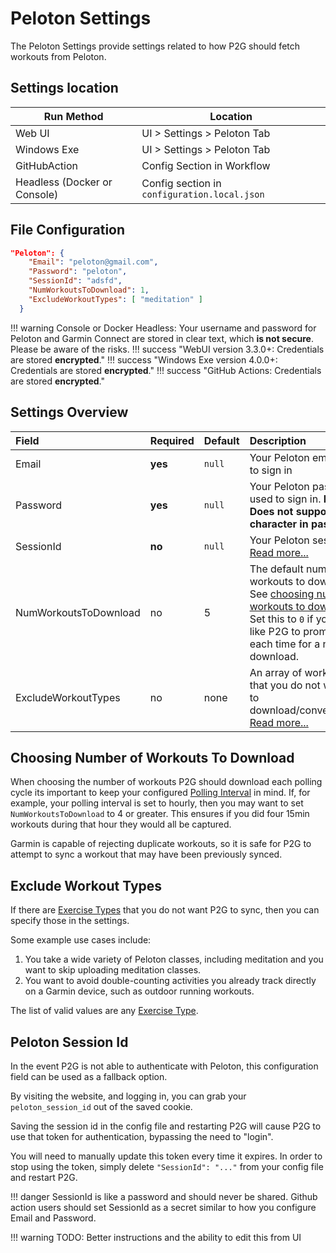 # Peloton Settings

The Peloton Settings provide settings related to how P2G should fetch workouts from Peloton.

## Settings location

| Run Method | Location |
|------------|----------|
| Web UI     |  UI > Settings > Peloton Tab  |
| Windows Exe | UI > Settings > Peloton Tab |
| GitHubAction | Config Section in Workflow |
| Headless (Docker or Console) | Config section in `configuration.local.json` |

## File Configuration

```json
"Peloton": {
    "Email": "peloton@gmail.com",
    "Password": "peloton",
    "SessionId": "adsfd",
    "NumWorkoutsToDownload": 1,
    "ExcludeWorkoutTypes": [ "meditation" ]
  }
```

!!! warning
    Console or Docker Headless: Your username and password for Peloton and Garmin Connect are stored in clear text, which **is not secure**. Please be aware of the risks.
!!! success "WebUI version 3.3.0+: Credentials are stored **encrypted**."
!!! success "Windows Exe version 4.0.0+: Credentials are stored **encrypted**."
!!! success "GitHub Actions: Credentials are stored **encrypted**."

## Settings Overview

| Field      | Required | Default | Description |
|:-----------|:---------|:--------|:------------|
| Email | **yes** | `null` | Your Peloton email used to sign in |
| Password | **yes** | `null` | Your Peloton password used to sign in. **Note: Does not support `\` character in password** |
| SessionId | **no** | `null` | Your Peloton sessionId [Read more...](#peloton-session-id) |
| NumWorkoutsToDownload | no | 5 | The default number of workouts to download. See [choosing number of workouts to download](#choosing-number-of-workouts-to-download).  Set this to `0` if you would like P2G to prompt you each time for a number to download. |
| ExcludeWorkoutTypes | no | none | An array of workout types that you do not want P2G to download/convert/upload. [Read more...](#exclude-workout-types) |

## Choosing Number of Workouts To Download

When choosing the number of workouts P2G should download each polling cycle its important to keep your configured [Polling Interval](app.md) in mind. If, for example, your polling interval is set to hourly, then you may want to set `NumWorkoutsToDownload` to 4 or greater. This ensures if you did four 15min workouts during that hour they would all be captured.

Garmin is capable of rejecting duplicate workouts, so it is safe for P2G to attempt to sync a workout that may have been previously synced.

## Exclude Workout Types

If there are [Exercise Types](exercise-types.md) that you do not want P2G to sync, then you can specify those in the settings.

Some example use cases include:

1. You take a wide variety of Peloton classes, including meditation and you want to skip uploading meditation classes.
1. You want to avoid double-counting activities you already track directly on a Garmin device, such as outdoor running workouts.

The list of valid values are any [Exercise Type](exercise-types.md).

## Peloton Session Id

In the event P2G is not able to authenticate with Peloton, this configuration field can be used as a fallback option.

By visiting the website, and logging in, you can grab your `peloton_session_id` out of the saved cookie.

Saving the session id in the config file and restarting P2G will cause P2G to use that token for authentication, bypassing the need to "login".

You will need to manually update this token every time it expires.  In order to stop using the token, simply delete `"SessionId": "..."` from your config file and restart P2G.

!!! danger 
    SessionId is like a password and should never be shared.
    Github action users should set SessionId as a secret similar to how you configure Email and Password.

!!! warning TODO: Better instructions and the ability to edit this from UI